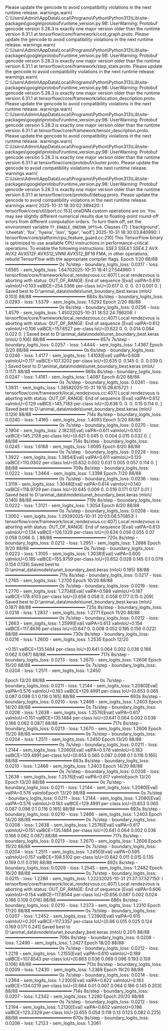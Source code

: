Please update the gencode to avoid compatibility violations in the next runtime release.
  warnings.warn(
C:\Users\Admin\AppData\Local\Programs\Python\Python313\Lib\site-packages\google\protobuf\runtime_version.py:98: UserWarning: Protobuf gencode version 5.28.3 is exactly one major version older than the runtime version 6.31.1 at tensorflow/core/framework/cost_graph.proto. Please update the gencode to avoid compatibility violations in the next runtime release.
  warnings.warn(
C:\Users\Admin\AppData\Local\Programs\Python\Python313\Lib\site-packages\google\protobuf\runtime_version.py:98: UserWarning: Protobuf gencode version 5.28.3 is exactly one major version older than the runtime version 6.31.1 at tensorflow/core/framework/step_stats.proto. Please update the gencode to avoid compatibility violations in the next runtime release.
  warnings.warn(
C:\Users\Admin\AppData\Local\Programs\Python\Python313\Lib\site-packages\google\protobuf\runtime_version.py:98: UserWarning: Protobuf gencode version 5.28.3 is exactly one major version older than the runtime version 6.31.1 at tensorflow/core/framework/allocation_description.proto. Please update the gencode to avoid compatibility violations in the next runtime release.
  warnings.warn(
C:\Users\Admin\AppData\Local\Programs\Python\Python313\Lib\site-packages\google\protobuf\runtime_version.py:98: UserWarning: Protobuf gencode version 5.28.3 is exactly one major version older than the runtime version 6.31.1 at tensorflow/core/framework/tensor_description.proto. Please update the gencode to avoid compatibility violations in the next runtime release.
  warnings.warn(
C:\Users\Admin\AppData\Local\Programs\Python\Python313\Lib\site-packages\google\protobuf\runtime_version.py:98: UserWarning: Protobuf gencode version 5.28.3 is exactly one major version older than the runtime version 6.31.1 at tensorflow/core/protobuf/cluster.proto. Please update the gencode to avoid compatibility violations in the next runtime release.
  warnings.warn(
C:\Users\Admin\AppData\Local\Programs\Python\Python313\Lib\site-packages\google\protobuf\runtime_version.py:98: UserWarning: Protobuf gencode version 5.28.3 is exactly one major version older than the runtime version 6.31.1 at tensorflow/core/protobuf/debug.proto. Please update the gencode to avoid compatibility violations in the next runtime release.
  warnings.warn(
2025-10-31 18:30:02.389420: I tensorflow/core/util/port.cc:153] oneDNN custom operations are on. You may see slightly different numerical results due to floating-point round-off errors from different computation orders. To turn them off, set the environment variable `TF_ENABLE_ONEDNN_OPTS=0`.
Classes (7): ['background', 'cheetah', 'fox', 'hyena', 'lion', 'tiger', 'wolf']
2025-10-31 18:30:03.840990: I tensorflow/core/platform/cpu_feature_guard.cc:210] This TensorFlow binary is optimized to use available CPU instructions in performance-critical operations.
To enable the following instructions: SSE3 SSE4.1 SSE4.2 AVX AVX2 AVX512F AVX512_VNNI AVX512_BF16 FMA, in other operations, rebuild TensorFlow with the appropriate compiler flags.
Epoch 1/20
88/88 ━━━━━━━━━━━━━━━━━━━━ 0s 7s/step - boundary_logits_loss: 0.0317 - loss: 1.6565 - sem_logits_loss: 1.64702025-10-31 18:41:27.544960: I tensorflow/core/framework/local_rendezvous.cc:407] Local rendezvous is aborting with status: OUT_OF_RANGE: End of sequence
[Eval] valPA=0.610  valmIoU=0.103  valBCE=254.5366  per-class IoU=[0.617 0.    0.    0.    0.1   0.001 0.   ]
Saved best to D:\animal_data\models\unet_boundary_best.keras (mIoU 0.103)
88/88 ━━━━━━━━━━━━━━━━━━━━ 684s 8s/step - boundary_logits_loss: 0.0293 - loss: 1.5379 - sem_logits_loss: 1.5292
Epoch 2/20
88/88 ━━━━━━━━━━━━━━━━━━━━ 0s 6s/step - boundary_logits_loss: 0.0256 - loss: 1.4579 - sem_logits_loss: 1.45022025-10-31 18:52:24.786206: I tensorflow/core/framework/local_rendezvous.cc:407] Local rendezvous is aborting with status: OUT_OF_RANGE: End of sequence
[Eval] valPA=0.612  valmIoU=0.106  valBCE=157.6527  per-class IoU=[0.622 0.    0.    0.014 0.084 0.022 0.   ]
Saved best to D:\animal_data\models\unet_boundary_best.keras (mIoU 0.106)
88/88 ━━━━━━━━━━━━━━━━━━━━ 657s 7s/step - boundary_logits_loss: 0.0257 - loss: 1.4444 - sem_logits_loss: 1.4367
Epoch 3/20
88/88 ━━━━━━━━━━━━━━━━━━━━ 0s 6s/step - boundary_logits_loss: 0.0246 - loss: 1.4177 - sem_logits_loss: 1.4103[Eval] valPA=0.608  valmIoU=0.117  valBCE=107.3202  per-class IoU=[0.635 0.    0.145 0.    0.    0.039 0.   ]
Saved best to D:\animal_data\models\unet_boundary_best.keras (mIoU 0.117)
88/88 ━━━━━━━━━━━━━━━━━━━━ 668s 8s/step - boundary_logits_loss: 0.0247 - loss: 1.4161 - sem_logits_loss: 1.4087
Epoch 4/20
88/88 ━━━━━━━━━━━━━━━━━━━━ 0s 7s/step - boundary_logits_loss: 0.0241 - loss: 1.3931 - sem_logits_loss: 1.38582025-10-31 19:15:26.615721: I tensorflow/core/framework/local_rendezvous.cc:407] Local rendezvous is aborting with status: OUT_OF_RANGE: End of sequence
[Eval] valPA=0.612  valmIoU=0.129  valBCE=145.7183  per-class IoU=[0.636 0.    0.    0.    0.15  0.114 0.   ]
Saved best to D:\animal_data\models\unet_boundary_best.keras (mIoU 0.129)
88/88 ━━━━━━━━━━━━━━━━━━━━ 714s 8s/step - boundary_logits_loss: 0.0240 - loss: 1.4165 - sem_logits_loss: 1.4093
Epoch 5/20
88/88 ━━━━━━━━━━━━━━━━━━━━ 0s 7s/step - boundary_logits_loss: 0.0270 - loss: 2.1904 - sem_logits_loss: 2.1823[Eval] valPA=0.611  valmIoU=0.103  valBCE=145.2128  per-class IoU=[0.621 0.045 0.    0.004 0.015 0.032 0.   ]
88/88 ━━━━━━━━━━━━━━━━━━━━ 714s 8s/step - boundary_logits_loss: 0.0245 - loss: 1.6168 - sem_logits_loss: 1.6095
Epoch 6/20
88/88 ━━━━━━━━━━━━━━━━━━━━ 0s 7s/step - boundary_logits_loss: 0.0228 - loss: 1.3922 - sem_logits_loss: 1.3854[Eval] valPA=0.611  valmIoU=0.120  valBCE=110.0302  per-class IoU=[0.632 0.002 0.031 0.005 0.057 0.114 0.   ]
88/88 ━━━━━━━━━━━━━━━━━━━━ 709s 8s/step - boundary_logits_loss: 0.0222 - loss: 1.3464 - sem_logits_loss: 1.3398
Epoch 7/20
88/88 ━━━━━━━━━━━━━━━━━━━━ 0s 7s/step - boundary_logits_loss: 0.0236 - loss: 1.3119 - sem_logits_loss: 1.3048[Eval] valPA=0.614  valmIoU=0.140  valBCE=118.9729  per-class IoU=[0.645 0.009 0.    0.016 0.171 0.127 0.01 ]
Saved best to D:\animal_data\models\unet_boundary_best.keras (mIoU 0.140)
88/88 ━━━━━━━━━━━━━━━━━━━━ 719s 8s/step - boundary_logits_loss: 0.0222 - loss: 1.3121 - sem_logits_loss: 1.3054
Epoch 8/20
88/88 ━━━━━━━━━━━━━━━━━━━━ 0s 7s/step - boundary_logits_loss: 0.0208 - loss: 1.3002 - sem_logits_loss: 1.29392025-10-31 20:03:08.570853: I tensorflow/core/framework/local_rendezvous.cc:407] Local rendezvous is aborting with status: OUT_OF_RANGE: End of sequence
[Eval] valPA=0.613  valmIoU=0.134  valBCE=126.1329  per-class IoU=[0.634 0.056 0.055 0.07  0.058 0.066 0.   ]
88/88 ━━━━━━━━━━━━━━━━━━━━ 720s 8s/step - boundary_logits_loss: 0.0212 - loss: 1.2951 - sem_logits_loss: 1.2888
Epoch 9/20
88/88 ━━━━━━━━━━━━━━━━━━━━ 0s 7s/step - boundary_logits_loss: 0.0223 - loss: 1.3105 - sem_logits_loss: 1.3038[Eval] valPA=0.600  valmIoU=0.185  valBCE=155.9759  per-class IoU=[0.652 0.028 0.145 0.1   0.079 0.154 0.139]
Saved best to D:\animal_data\models\unet_boundary_best.keras (mIoU 0.185)
88/88 ━━━━━━━━━━━━━━━━━━━━ 711s 8s/step - boundary_logits_loss: 0.0217 - loss: 1.2765 - sem_logits_loss: 1.2700
Epoch 10/20
88/88 ━━━━━━━━━━━━━━━━━━━━ 0s 7s/step - boundary_logits_loss: 0.0219 - loss: 1.2770 - sem_logits_loss: 1.2704[Eval] valPA=0.588  valmIoU=0.187  valBCE=178.4103  per-class IoU=[0.656 0.058 0.    0.058 0.177 0.15  0.209]
Saved best to D:\animal_data\models\unet_boundary_best.keras (mIoU 0.187)
88/88 ━━━━━━━━━━━━━━━━━━━━ 725s 8s/step - boundary_logits_loss: 0.0218 - loss: 1.2837 - sem_logits_loss: 1.2771
Epoch 11/20
88/88 ━━━━━━━━━━━━━━━━━━━━ 0s 7s/step - boundary_logits_loss: 0.0212 - loss: 1.2663 - sem_logits_loss: 1.2599[Eval] valPA=0.613  valmIoU=0.154  valBCE=117.4636  per-class IoU=[0.647 0.    0.008 0.052 0.195 0.156 0.022]
88/88 ━━━━━━━━━━━━━━━━━━━━ 730s 8s/step - boundary_logits_loss: 0.0216 - loss: 1.2600 - sem_logits_loss: 1.2535
Epoch 12/20


=0.151  valBCE=135.1484  per-class IoU=[0.641 0.064 0.002 0.036 0.166 0.062 0.087]
88/88 ━━━━━━━━━━━━━━━━━━━━ 717s 8s/step - boundary_logits_loss: 0.0213 - loss: 1.2670 - sem_logits_loss: 1.2606
Epoch 15/20
88/88 ━━━━━━━━━━━━━━━━━━━━ 0s 7s/step - boundary_logits_loss: 0.0204 - loss: 1.2511 - sem_logits_loss: 1.2450


Epoch 13/20
88/88 ━━━━━━━━━━━━━━━━━━━━ 0s 7s/step - boundary_logits_loss: 0.0211 - loss: 1.2144 - sem_logits_loss: 1.2080[Eval] valPA=0.576  valmIoU=0.183  valBCE=129.4991  per-class IoU=[0.653 0.065 0.087 0.098 0.1   0.116 0.165]
88/88 ━━━━━━━━━━━━━━━━━━━━ 693s 8s/step - boundary_logits_loss: 0.0210 - loss: 1.2466 - sem_logits_loss: 1.2403
Epoch 14/20
88/88 ━━━━━━━━━━━━━━━━━━━━ 0s 7s/step - boundary_logits_loss: 0.0208 - loss: 1.2638 - sem_logits_loss: 1.2576[Eval] valPA=0.617  valmIoU=0.151  valBCE=135.1484  per-class IoU=[0.641 0.064 0.002 0.036 0.166 0.062 0.087]
88/88 ━━━━━━━━━━━━━━━━━━━━ 717s 8s/step - boundary_logits_loss: 0.0213 - loss: 1.2670 - sem_logits_loss: 1.2606
Epoch 15/20
88/88 ━━━━━━━━━━━━━━━━━━━━ 0s 7s/step - boundary_logits_loss: 0.0204 - loss: 1.2511 - sem_logits_loss: 1.2450
Epoch 13/20
88/88 ━━━━━━━━━━━━━━━━━━━━ 0s 7s/step - boundary_logits_loss: 0.0211 - loss: 1.2144 - sem_logits_loss: 1.2080[Eval] valPA=0.576  valmIoU=0.183  valBCE=129.4991  per-class IoU=[0.653 0.065 0.087 0.098 0.1   0.116 0.165]
88/88 ━━━━━━━━━━━━━━━━━━━━ 693s 8s/step - boundary_logits_loss: 0.0210 - loss: 1.2466 - sem_logits_loss: 1.2403
Epoch 14/20
88/88 ━━━━━━━━━━━━━━━━━━━━ 0s 7s/step - boundary_logits_loss: 0.0208 - loss: 1.2638 - sem_logits_loss: 1.2576[Eval] valPA=0.617  valmIoEpoch 13/20
Epoch 13/20
88/88 ━━━━━━━━━━━━━━━━━━━━ 0s 7s/step - boundary_logits_loss: 0.0211 - loss: 1.2144 - sem_logits_loss: 1.2080[Eval] valPA=0.576  valmIoEpoch 13/20
88/88 ━━━━━━━━━━━━━━━━━━━━ 0s 7s/step - boundary_logits_loss: 0.0211 - loss: 1.2144 - sem_logits_loss: 1.2080[Eval] valPA=0.576  valmIoU=0.183  valBCE=129.4991  per-class IoU=[0.653 0.065 0.087 0.098 0.1   0.116 0.165]
88/88 ━━━━━━━━━━━━━━━━━━━━ 693s 8s/step - boundary_logits_loss: 0.0210 - loss: 1.2466 - sem_logits_loss: 1.2403
Epoch 14/20
88/88 ━━━━━━━━━━━━━━━━━━━━ 0s 7s/step - boundary_logits_loss: 0.0208 - loss: 1.2638 - sem_logits_loss: 1.2576[Eval] valPA=0.617  valmIoU=0.151  valBCE=135.1484  per-class IoU=[0.641 0.064 0.002 0.036 0.166 0.062 0.087]
88/88 ━━━━━━━━━━━━━━━━━━━━ 717s 8s/step - boundary_logits_loss: 0.0213 - loss: 1.2670 - sem_logits_loss: 1.2606
Epoch 15/20
88/88 ━━━━━━━━━━━━━━━━━━━━ 0s 7s/step - boundary_logits_loss: 0.0204 - loss: 1.2511 - sem_logits_loss: 1.2450[Eval] valPA=0.595  valmIoU=0.157  valBCE=108.5102  per-class IoU=[0.642 0.011 0.015 0.135 0.169 0.11  0.019]
88/88 ━━━━━━━━━━━━━━━━━━━━ 692s 8s/step - boundary_logits_loss: 0.0209 - loss: 1.2545 - sem_logits_loss: 1.2482
Epoch 16/20
88/88 ━━━━━━━━━━━━━━━━━━━━ 0s 7s/step - boundary_logits_loss: 0.0215 - loss: 1.2288 - sem_logits_loss: 1.22232025-10-31 21:37:37.527150: I tensorflow/core/framework/local_rendezvous.cc:407] Local rendezvous is aborting with status: OUT_OF_RANGE: End of sequence
[Eval] valPA=0.606  valmIoU=0.154  valBCE=117.8544  per-class IoU=[0.656 0.087 0.002 0.024 0.186 0.109 0.016]
88/88 ━━━━━━━━━━━━━━━━━━━━ 686s 8s/step - boundary_logits_loss: 0.0210 - loss: 1.2373 - sem_logits_loss: 1.2310
Epoch 17/20
88/88 ━━━━━━━━━━━━━━━━━━━━ 0s 7s/step - boundary_logits_loss: 0.0207 - loss: 1.2452 - sem_logits_loss: 1.2390[Eval] valPA=0.615  valmIoU=0.201  valBCE=117.3357  per-class IoU=[0.66  0.015 0.025 0.124 0.169 0.171 0.241]
Saved best to D:\animal_data\models\unet_boundary_best.keras (mIoU 0.201)
88/88 ━━━━━━━━━━━━━━━━━━━━ 706s 8s/step - boundary_logits_loss: 0.0208 - loss: 1.2490 - sem_logits_loss: 1.2427
Epoch 18/20
88/88 ━━━━━━━━━━━━━━━━━━━━ 0s 7s/step - boundary_logits_loss: 0.0212 - loss: 1.2219 - sem_logits_loss: 1.2155[Eval] valPA=0.610  valmIoU=0.189  valBCE=107.8543  per-class IoU=[0.663 0.036 0.069 0.096 0.193 0.159 0.106]
88/88 ━━━━━━━━━━━━━━━━━━━━ 713s 8s/step - boundary_logits_loss: 0.0209 - loss: 1.2430 - sem_logits_loss: 1.2368
Epoch 19/20
88/88 ━━━━━━━━━━━━━━━━━━━━ 0s 7s/step - boundary_logits_loss: 0.0214 - loss: 1.2364 - sem_logits_loss: 1.2300[Eval] valPA=0.622  valmIoU=0.183  valBCE=134.0219  per-class IoU=[0.664 0.01  0.007 0.064 0.186 0.145 0.203]
88/88 ━━━━━━━━━━━━━━━━━━━━ 714s 8s/step - boundary_logits_loss: 0.0207 - loss: 1.2342 - sem_logits_loss: 1.2280
Epoch 20/20
88/88 ━━━━━━━━━━━━━━━━━━━━ 0s 7s/step - boundary_logits_loss: 0.0212 - loss: 1.2194 - sem_logits_loss: 1.2130[Eval] valPA=0.602  valmIoU=0.198  valBCE=123.2329  per-class IoU=[0.655 0.054 0.118 0.13  0.123 0.082 0.225]
88/88 ━━━━━━━━━━━━━━━━━━━━ 670s 8s/step - boundary_logits_loss: 0.0206 - loss: 1.2123 - sem_logits_loss: 1.2061